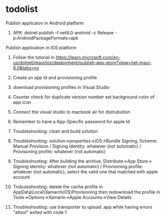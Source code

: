 # todolist

Publish applicaion in Android platform
1. APK: dotnet publish -f net8.0-android -c Release -p:AndroidPackageFormats=apk

Publish application in IOS platform 
1. Follow the tutorial in https://learn.microsoft.com/en-us/dotnet/maui/ios/deployment/publish-app-store?view=net-maui-8.0&tabs=vs
2. Create an app Id and provisioning profile
3. download provisioning profiles in Visual Studio
4. Counter check for duplicate version number set background color of app icon
5. Connect the visual studio to macbook air for distrubution
6. Remember to have a App-Specific password for apple Id
7. Troubleshooting: clean and build solution
  
9. Troubleshooting: solution->properties->iOS->Bundle Signing, Scheme: Manual Provision / Signing identity: whatever (not automatic) / Provisoning profile: whatever (not automatic)

10. Troubleshooting: After building the archive, Distribute->App Store-> Signing identity: whatever (not automatic) / Provisoning profile: whatever (not automatic), select the valid one that matched with apple account
  
12. Trobuleshooting: delete the cache profile in AppData\Local\Xamarin\iOS\Provisioning then redownload the profile in Tools->Options->Xamarin->Apple Accounts->View Details
    
14. Troubleshooting: use transporter to upload .app while having errors "altool" exited with code 1
